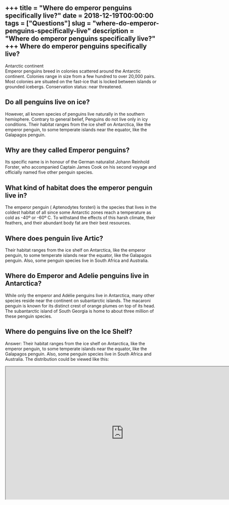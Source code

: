 +++
title = "Where do emperor penguins specifically live?"
date = 2018-12-19T00:00:00
tags = ["Questions"]
slug = "where-do-emperor-penguins-specifically-live"
description = "Where do emperor penguins specifically live?"
+++
Where do emperor penguins specifically live?
--------------------------------------------

Antarctic continent  
Emperor penguins breed in colonies scattered around the Antarctic continent. Colonies range in size from a few hundred to over 20,000 pairs. Most colonies are situated on the fast-ice that is locked between islands or grounded icebergs. Conservation status: near threatened.

Do all penguins live on ice?
----------------------------

However, all known species of penguins live naturally in the southern hemisphere. Contrary to general belief, Penguins do not live only in icy conditions. Their habitat ranges from the ice shelf on Antarctica, like the emperor penguin, to some temperate islands near the equator, like the Galapagos penguin.

Why are they called Emperor penguins?
-------------------------------------

Its specific name is in honour of the German naturalist Johann Reinhold Forster, who accompanied Captain James Cook on his second voyage and officially named five other penguin species.

What kind of habitat does the emperor penguin live in?
------------------------------------------------------

The emperor penguin ( Aptenodytes forsteri) is the species that lives in the coldest habitat of all since some Antarctic zones reach a temperature as cold as -40º or -60º C. To withstand the effects of this harsh climate, their feathers, and their abundant body fat are their best resources.

Where does penguin live Artic?
------------------------------

Their habitat ranges from the ice shelf on Antarctica, like the emperor penguin, to some temperate islands near the equator, like the Galapagos penguin. Also, some penguin species live in South Africa and Australia.

Where do Emperor and Adelie penguins live in Antarctica?
--------------------------------------------------------

While only the emperor and Adélie penguins live in Antarctica, many other species reside near the continent on subantarctic islands. The macaroni penguin is known for its distinct crest of orange plumes on top of its head. The subantarctic island of South Georgia is home to about three million of these penguin species.

Where do penguins live on the Ice Shelf?
----------------------------------------

Answer: Their habitat ranges from the ice shelf on Antarctica, like the emperor penguin, to some temperate islands near the equator, like the Galapagos penguin. Also, some penguin species live in South Africa and Australia. The distribution could be viewed like this:

<iframe allow="accelerometer; autoplay; clipboard-write; encrypted-media; gyroscope; picture-in-picture" allowfullscreen="" class="__youtube_prefs__  epyt-is-override  no-lazyload" data-no-lazy="1" data-origheight="433" data-origwidth="770" data-skipgform_ajax_framebjll="" height="433" id="_ytid_95650" loading="lazy" src="https://www.youtube.com/embed/BO7WgsIPcP0?enablejsapi=1&autoplay=0&cc_load_policy=0&cc_lang_pref=&iv_load_policy=1&loop=0&modestbranding=0&rel=1&fs=1&playsinline=0&autohide=2&theme=dark&color=red&controls=1&" title="YouTube player" width="770"></iframe>